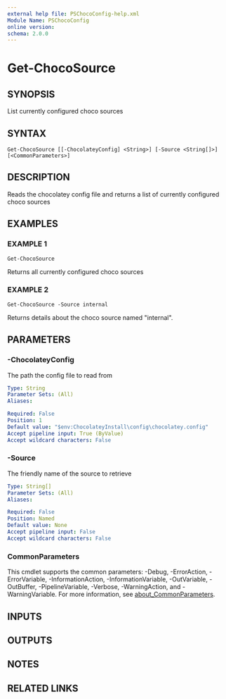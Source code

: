 ```yaml
---
external help file: PSChocoConfig-help.xml
Module Name: PSChocoConfig
online version:
schema: 2.0.0
---
```


# Get-ChocoSource

## SYNOPSIS
List currently configured choco sources

## SYNTAX

```
Get-ChocoSource [[-ChocolateyConfig] <String>] [-Source <String[]>] [<CommonParameters>]
```

## DESCRIPTION
Reads the chocolatey config file and returns a list of currently configured choco sources

## EXAMPLES

### EXAMPLE 1
```
Get-ChocoSource
```

Returns all currently configured choco sources

### EXAMPLE 2
```
Get-ChocoSource -Source internal
```

Returns details about the choco source named "internal".

## PARAMETERS

### -ChocolateyConfig
The path the config file to read from

```yaml
Type: String
Parameter Sets: (All)
Aliases:

Required: False
Position: 1
Default value: "$env:ChocolateyInstall\config\chocolatey.config"
Accept pipeline input: True (ByValue)
Accept wildcard characters: False
```

### -Source
The friendly name of the source to retrieve

```yaml
Type: String[]
Parameter Sets: (All)
Aliases:

Required: False
Position: Named
Default value: None
Accept pipeline input: False
Accept wildcard characters: False
```

### CommonParameters
This cmdlet supports the common parameters: -Debug, -ErrorAction, -ErrorVariable, -InformationAction, -InformationVariable, -OutVariable, -OutBuffer, -PipelineVariable, -Verbose, -WarningAction, and -WarningVariable. For more information, see [about_CommonParameters](http://go.microsoft.com/fwlink/?LinkID=113216).

## INPUTS

## OUTPUTS

## NOTES

## RELATED LINKS
